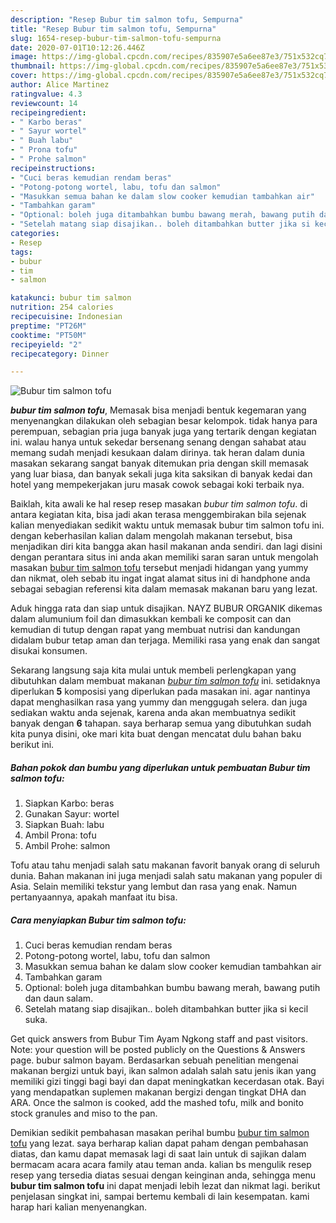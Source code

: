 ```yaml
---
description: "Resep Bubur tim salmon tofu, Sempurna"
title: "Resep Bubur tim salmon tofu, Sempurna"
slug: 1654-resep-bubur-tim-salmon-tofu-sempurna
date: 2020-07-01T10:12:26.446Z
image: https://img-global.cpcdn.com/recipes/835907e5a6ee87e3/751x532cq70/bubur-tim-salmon-tofu-foto-resep-utama.jpg
thumbnail: https://img-global.cpcdn.com/recipes/835907e5a6ee87e3/751x532cq70/bubur-tim-salmon-tofu-foto-resep-utama.jpg
cover: https://img-global.cpcdn.com/recipes/835907e5a6ee87e3/751x532cq70/bubur-tim-salmon-tofu-foto-resep-utama.jpg
author: Alice Martinez
ratingvalue: 4.3
reviewcount: 14
recipeingredient:
- " Karbo beras"
- " Sayur wortel"
- " Buah labu"
- " Prona tofu"
- " Prohe salmon"
recipeinstructions:
- "Cuci beras kemudian rendam beras"
- "Potong-potong wortel, labu, tofu dan salmon"
- "Masukkan semua bahan ke dalam slow cooker kemudian tambahkan air"
- "Tambahkan garam"
- "Optional: boleh juga ditambahkan bumbu bawang merah, bawang putih dan daun salam."
- "Setelah matang siap disajikan.. boleh ditambahkan butter jika si kecil suka."
categories:
- Resep
tags:
- bubur
- tim
- salmon

katakunci: bubur tim salmon 
nutrition: 254 calories
recipecuisine: Indonesian
preptime: "PT26M"
cooktime: "PT50M"
recipeyield: "2"
recipecategory: Dinner

---
```



![Bubur tim salmon tofu](https://img-global.cpcdn.com/recipes/835907e5a6ee87e3/751x532cq70/bubur-tim-salmon-tofu-foto-resep-utama.jpg)

<b><i>bubur tim salmon tofu</i></b>, Memasak bisa menjadi bentuk kegemaran yang menyenangkan dilakukan oleh sebagian besar kelompok. tidak hanya para perempuan, sebagian pria juga banyak juga yang tertarik dengan kegiatan ini. walau hanya untuk sekedar bersenang senang dengan sahabat atau memang sudah menjadi kesukaan dalam dirinya. tak heran dalam dunia masakan sekarang sangat banyak ditemukan pria dengan skill memasak yang luar biasa, dan banyak sekali juga kita saksikan di banyak kedai dan hotel yang mempekerjakan juru masak cowok sebagai koki terbaik nya.

Baiklah, kita awali ke hal resep resep masakan <i>bubur tim salmon tofu</i>. di antara kegiatan kita, bisa jadi akan terasa menggembirakan bila sejenak kalian menyediakan sedikit waktu untuk memasak bubur tim salmon tofu ini. dengan keberhasilan kalian dalam mengolah makanan tersebut, bisa menjadikan diri kita bangga akan hasil makanan anda sendiri. dan lagi disini dengan perantara situs ini anda akan memiliki saran saran untuk mengolah masakan <u>bubur tim salmon tofu</u> tersebut menjadi hidangan yang yummy dan nikmat, oleh sebab itu ingat ingat alamat situs ini di handphone anda sebagai sebagian referensi kita dalam memasak makanan baru yang lezat.

Aduk hingga rata dan siap untuk disajikan. NAYZ BUBUR ORGANIK dikemas dalam alumunium foil dan dimasukkan kembali ke composit can dan kemudian di tutup dengan rapat yang membuat nutrisi dan kandungan didalam bubur tetap aman dan terjaga. Memiliki rasa yang enak dan sangat disukai konsumen.


Sekarang langsung saja kita mulai untuk membeli perlengkapan yang dibutuhkan dalam membuat makanan <u><i>bubur tim salmon tofu</i></u> ini. setidaknya diperlukan <b>5</b> komposisi yang diperlukan pada masakan ini. agar nantinya dapat menghasilkan rasa yang yummy dan menggugah selera. dan juga sediakan waktu anda sejenak, karena anda akan membuatnya sedikit banyak dengan <b>6</b> tahapan. saya berharap semua yang dibutuhkan sudah kita punya disini, oke mari kita buat dengan mencatat dulu bahan baku berikut ini.

<!--inarticleads1-->

##### Bahan pokok dan bumbu yang diperlukan untuk pembuatan Bubur tim salmon tofu:

1. Siapkan  Karbo: beras
1. Gunakan  Sayur: wortel
1. Siapkan  Buah: labu
1. Ambil  Prona: tofu
1. Ambil  Prohe: salmon


Tofu atau tahu menjadi salah satu makanan favorit banyak orang di seluruh dunia. Bahan makanan ini juga menjadi salah satu makanan yang populer di Asia. Selain memiliki tekstur yang lembut dan rasa yang enak. Namun pertanyaannya, apakah manfaat itu bisa. 

<!--inarticleads2-->

##### Cara menyiapkan Bubur tim salmon tofu:

1. Cuci beras kemudian rendam beras
1. Potong-potong wortel, labu, tofu dan salmon
1. Masukkan semua bahan ke dalam slow cooker kemudian tambahkan air
1. Tambahkan garam
1. Optional: boleh juga ditambahkan bumbu bawang merah, bawang putih dan daun salam.
1. Setelah matang siap disajikan.. boleh ditambahkan butter jika si kecil suka.


Get quick answers from Bubur Tim Ayam Ngkong staff and past visitors. Note: your question will be posted publicly on the Questions &amp; Answers page. bubur salmon bayam. Berdasarkan sebuah penelitian mengenai makanan bergizi untuk bayi, ikan salmon adalah salah satu jenis ikan yang memiliki gizi tinggi bagi bayi dan dapat meningkatkan kecerdasan otak. Bayi yang mendapatkan suplemen makanan bergizi dengan tingkat DHA dan ARA. Once the salmon is cooked, add the mashed tofu, milk and bonito stock granules and miso to the pan. 

Demikian sedikit pembahasan masakan perihal bumbu <u>bubur tim salmon tofu</u> yang lezat. saya berharap kalian dapat paham dengan pembahasan diatas, dan kamu dapat memasak lagi di saat lain untuk di sajikan dalam bermacam acara acara family atau teman anda. kalian bs mengulik resep resep yang tersedia diatas sesuai dengan keinginan anda, sehingga menu <b>bubur tim salmon tofu</b> ini dapat menjadi lebih lezat dan nikmat lagi. berikut penjelasan singkat ini, sampai bertemu kembali di lain kesempatan. kami harap hari kalian menyenangkan.
